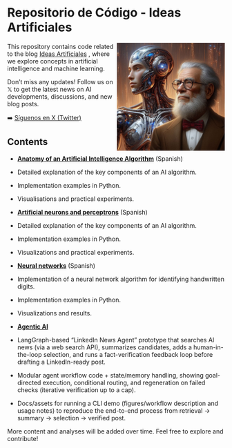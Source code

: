 # Repositorio de Código - Ideas Artificiales

<img src="RDIsaac.jpeg" alt="Descripción de la imagen" width="250" align="right">

This repository contains code related to the blog [Ideas Artificiales](https://ideas-artificiales.es/en/ia_en/)
, where we explore concepts in artificial intelligence and machine learning.

Don’t miss any updates! Follow us on 𝕏 to get the latest news on AI developments, discussions, and new blog posts.

➡️ [Síguenos en X (Twitter)](https://twitter.com/intent/follow?original_referer=https%3A%2F%2Fideas-artificiales.es%2F&ref_src=twsrc%5Etfw%7Ctwcamp%5Ebuttonembed%7Ctwterm%5Efollow%7Ctwgr%5ERDOlivaw_en&region=follow_link&screen_name=RDOlivaw_en_)

## Contents

- **[Anatomy of an Artificial Intelligence Algorithm](https://github.com/DrAnonimo/IdeasArtificiales/tree/main/Anatom%C3%ADaAlgoritmoIA)** (Spanish)
- Detailed explanation of the key components of an AI algorithm.
- Implementation examples in Python.
- Visualisations and practical experiments.
 

- **[Artificial neurons and perceptrons](https://github.com/DrAnonimo/IdeasArtificiales/tree/neurona-artificial/NeuronasArtificialesPerceptron)** (Spanish)
- Detailed explanation of the key components of an AI algorithm.
- Implementation examples in Python.
- Visualizations and practical experiments.

- **[Neural networks](https://github.com/DrAnonimo/IdeasArtificiales/tree/AgenticAI/RedesNeuronales)** (Spanish)
- Implementation of a neural network algorithm for identifying handwritten digits.
- Implementation examples in Python.
- Visualizations and results.

- **[Agentic AI](https://github.com/DrAnonimo/IdeasArtificiales/tree/AgenticAI/RedesNeuronales)**
- LangGraph-based “LinkedIn News Agent” prototype that searches AI news (via a web search API), summarizes candidates, adds a human-in-the-loop selection, and runs a fact-verification feedback loop before drafting a LinkedIn-ready post.
- Modular agent workflow code + state/memory handling, showing goal-directed execution, conditional routing, and regeneration on failed checks (iterative verification up to a cap).
- Docs/assets for running a CLI demo (figures/workflow description and usage notes) to reproduce the end-to-end process from retrieval → summary → selection → verified post.

More content and analyses will be added over time. Feel free to explore and contribute!
